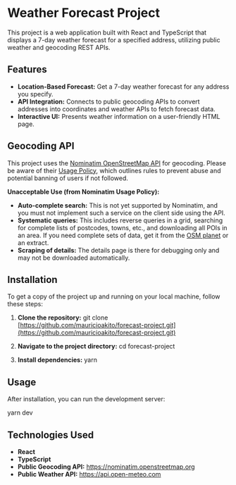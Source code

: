 # Weather Forecast Project

This project is a web application built with React and TypeScript that displays a 7-day weather forecast for a specified address, utilizing public weather and geocoding REST APIs.



## Features

* **Location-Based Forecast:** Get a 7-day weather forecast for any address you specify.
* **API Integration:** Connects to public geocoding APIs to convert addresses into coordinates and weather APIs to fetch forecast data.
* **Interactive UI:** Presents weather information on a user-friendly HTML page.



## Geocoding API

This project uses the [Nominatim OpenStreetMap API](https://nominatim.openstreetmap.org/) for geocoding. Please be aware of their [Usage Policy](https://operations.osmfoundation.org/policies/nominatim/), which outlines rules to prevent abuse and potential banning of users if not followed.

**Unacceptable Use (from Nominatim Usage Policy):**
* **Auto-complete search:** This is not yet supported by Nominatim, and you must not implement such a service on the client side using the API.
* **Systematic queries:** This includes reverse queries in a grid, searching for complete lists of postcodes, towns, etc., and downloading all POIs in an area. If you need complete sets of data, get it from the [OSM planet](https://planet.openstreetmap.org/) or an extract.
* **Scraping of details:** The details page is there for debugging only and may not be downloaded automatically.



## Installation

To get a copy of the project up and running on your local machine, follow these steps:

1.  **Clone the repository:**
    git clone [https://github.com/mauricioakito/forecast-project.git](https://github.com/mauricioakito/forecast-project.git)
    
2.  **Navigate to the project directory:**
    cd forecast-project
    
3.  **Install dependencies:**
    yarn
    


## Usage

After installation, you can run the development server:

yarn dev


## Technologies Used

* **React**
* **TypeScript**
* **Public Geocoding API:** https://nominatim.openstreetmap.org
* **Public Weather API:** https://api.open-meteo.com